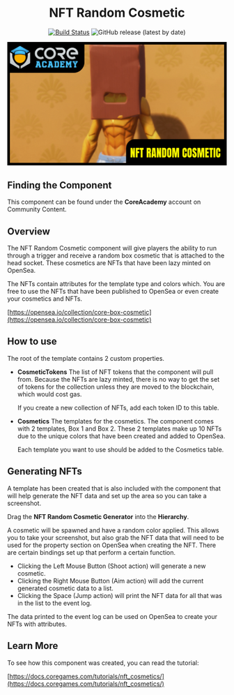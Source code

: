 <div align="center">

# NFT Random Cosmetic

[![Build Status](https://github.com/ManticoreGamesInc/Bootcamp-NFT-Random-Cosmetic/workflows/CI/badge.svg)](https://github.com/ManticoreGamesInc/Bootcamp-NFT-Random-Cosmetic/actions/workflows/ci.yml?query=workflow%3ACI%29)
![GitHub release (latest by date)](https://img.shields.io/github/v/release/ManticoreGamesInc/Bootcamp-NFT-Random-Cosmetic?style=plastic)

![Preview](/Screenshots/Main.png)

</div>

## Finding the Component

This component can be found under the **CoreAcademy** account on Community Content.

## Overview

The NFT Random Cosmetic component will give players the ability to run through a trigger and receive a random
box cosmetic that is attached to the head socket. These cosmetics are NFTs that have been lazy minted on OpenSea.

The NFTs contain attributes for the template type and colors which. You are free to use the NFTs that have been
published to OpenSea or even create your cosmetics and NFTs.

[https://opensea.io/collection/core-box-cosmetic](https://opensea.io/collection/core-box-cosmetic)

## How to use

The root of the template contains 2 custom properties.

- **CosmeticTokens**
  The list of NFT tokens that the component will pull from. Because the NFTs are lazy minted, there is no way to get
  the set of tokens for the collection unless they are moved to the blockchain, which would cost gas.

  If you create a new collection of NFTs, add each token ID to this table.

- **Cosmetics**
  The templates for the cosmetics. The component comes with 2 templates, Box 1 and Box 2. These 2 templates make up
  10 NFTs due to the unique colors that have been created and added to OpenSea.

  Each template you want to use should be added to the Cosmetics table.

## Generating NFTs

A template has been created that is also included with the component that will help generate the NFT data and set up the
area so you can take a screenshot.

Drag the **NFT Random Cosmetic Generator** into the **Hierarchy**.

A cosmetic will be spawned and have a random color applied. This allows you to take your screenshot, but also grab the NFT
data that will need to be used for the property section on OpenSea when creating the NFT. There are certain bindings set
up that perform a certain function.

- Clicking the Left Mouse Button (Shoot action) will generate a new cosmetic.
- Clicking the Right Mouse Button (Aim action) will add the current generated cosmetic data to a list.
- Clicking the Space (Jump action) will print the NFT data for all that was in the list to the event log.

The data printed to the event log can be used on OpenSea to create your NFTs with attributes.

## Learn More

To see how this component was created, you can read the tutorial:

[https://docs.coregames.com/tutorials/nft_cosmetics/](https://docs.coregames.com/tutorials/nft_cosmetics/)
